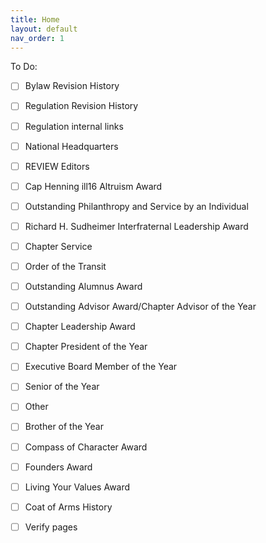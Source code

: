 ```yaml
---
title: Home
layout: default
nav_order: 1
---
```


To Do:

- [ ] Bylaw Revision History
- [ ] Regulation Revision History
- [ ] Regulation internal links
- [ ] National Headquarters
- [ ] REVIEW Editors
- [ ] Cap Henning ill16 Altruism Award
- [ ] Outstanding Philanthropy and Service by an Individual
- [ ] Richard H. Sudheimer Interfraternal Leadership Award 
- [ ] Chapter Service
- [ ] Order of the Transit
- [ ] Outstanding Alumnus Award
- [ ] Outstanding Advisor Award/Chapter Advisor of the Year
- [ ] Chapter Leadership Award
- [ ] Chapter President of the Year
- [ ] Executive Board Member of the Year
- [ ] Senior of the Year
- [ ] Other
- [ ] Brother of the Year
- [ ] Compass of Character Award
- [ ] Founders Award
- [ ] Living Your Values Award

- [ ] Coat of Arms History

- [ ] Verify pages


